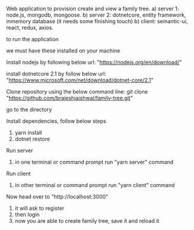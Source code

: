 Web application to provision create and view a family tree.
a) server 1: node.js, mongodb, mongoose.
b) server 2: dotnetcore, entity framework, inmemory database (it needs some finishing touch)
b) client: semantic-ui, react, redux, axios.

to run the application

we must have these installed on your machine

Install nodejs by following below url:
"https://nodejs.org/en/download/"

install dotnetcore 2.1 by follow below url:
"https://www.microsoft.com/net/download/dotnet-core/2.1"

Clone repository using the below command line:
git clone "https://github.com/brajeshjaishwal/family-tree.git"

go to the directory

Install dependencies, follow below steps
1) yarn install
2) dotnet restore

Run server
1) in one terminal or command prompt run "yarn server" command

Run client
1) in other terminal or command prompt run "yarn client" command

Now head over to "http://localhost:3000"
1) it will ask to register
2) then login
3) now you are able to create family tree, save it and reload it
    
